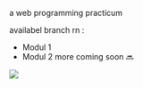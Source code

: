 a web programming practicum  

availabel branch rn :
-  Modul 1
-  Modul 2
more coming soon :soon:  

![](https://github.com/user-attachments/assets/d16a76ec-38a7-476a-b03c-166a0a46721a)
